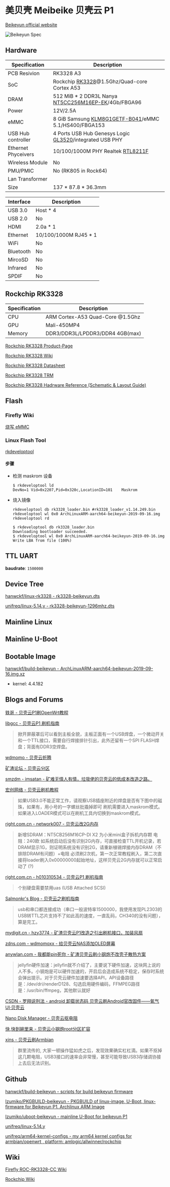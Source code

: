 # 美贝壳 Meibeike 贝壳云 P1

[Beikeyun official website](http://www.meibeike.com/index.php/Product/index/cat_id/2)

![Beikeyun Spec](http://www.meibeike.com/Uploads/goods/1530780946.jpg)

## Hardware

| Specification | Description |
| ------------- | ----------- |
| PCB Resivion  | RK3328 A3 |
| SoC           | Rockchip [RK3328](https://www.rock-chips.com/a/en/products/RK33_Series/2017/0118/829.html)@1.5Ghz/Quad-core Cortex A53 |
| DRAM          | 512 MiB * 2 DDR3L Nanya [NT5CC256M16EP-EK](https://www.memory-distributor.com/nt5cc256m16ep-ek.html)/4Gb/FBGA96 |
| Power         | 12V/2.5A |
| eMMC          | 8 GiB Samsung [KLM8G1GETF-B041](https://www.samsung.com/semiconductor/estorage/emmc/KLM8G1GETF-B041/)/eMMC 5.1/HS400/FBGA153 |
| USB Hub controller | 4 Ports USB Hub Genesys Logic [GL3520](http://www.genesyslogic.com/en/product_view.php?show=26)/integrated USB PHY |
| Ethernet Phyceivers |  10/100/1000M PHY Realtek [RTL8211F](https://www.realtek.com/en/products/communications-network-ics/item/rtl8211f-i-cg) |
| Wireless Module | No |
| PMU/PMIC      | No (RK805 in Rock64) |
| Lan Transformer | |
| Size          | 137 * 87.8 * 36.3mm |

| Interface     | Description |
| ------------- | ----------- |
| USB 3.0       | Host * 4    |
| USB 2.0       | No          |
| HDMI          | 2.0a * 1    |
| Ethernet      | 10/100/1000M RJ45 * 1 |
| WiFi          | No          |
| Bluetooth     | No          |
| MircoSD       | No          |
| Infrared      | No          |
| SPDIF         | No          |

## Rockchip RK3328

| Specification | Description |
| ------------- | ----------- |
| CPU           | ARM Cortex-A53 Quad-Core @1.5Ghz |
| GPU           | Mali-450MP4 |
| Memory        | DDR3/DDR3L/LPDDR3/DDR4 4GB(max) |

[Rockchip RK3328 Product-Page ](https://www.rock-chips.com/a/en/products/RK33_Series/2017/0118/829.html)

[Rockchip RK3328 Wiki](http://opensource.rock-chips.com/wiki_RK3328)

[Rockchip RK3328 Datasheet](http://opensource.rock-chips.com/images/9/95/Rockchip_RK3328_Datasheet_V1.3-20200310.pdf)

[Rockchip RK3328 TRM](http://opensource.rock-chips.com/images/8/8f/Rockchip_RK3288_TRM_V1.2_Part1-20170321.pdf)

[Rockchip RK3328 Hadrware Reference (Schematic & Layout Guide)](http://opensource.rock-chips.com/images/9/97/Rockchip_RK3328TRM_V1.1-Part1-20170321.pdf)

## Flash

### Firefly Wiki

[烧写 eMMC](https://wiki.t-firefly.com/zh_CN/ROC-RK3328-CC/flash_emmc.html)

### Linux Flash Tool

[rkdeveloptool](https://aur.archlinux.org/packages/rkdeveloptool-git/)

#### 步骤

- 检测 maskrom 设备

  ```
  $ rkdeveloptool ld                   
  DevNo=1 Vid=0x2207,Pid=0x320c,LocationID=101    Maskrom
  ```

- 烧入镜像

  ```
  rkdeveloptool db rk3328_loader.bin #rk3328_loader_v1.14.249.bin
  rkdeveloptool wl 0x0 ArchLinuxARM-aarch64-beikeyun-2019-09-16.img
  rkdeveloptool rd
  
  $ rkdeveloptool db rk3328_loader.bin
  Downloading bootloader succeeded.
  $ rkdeveloptool wl 0x0 ArchLinuxARM-aarch64-beikeyun-2019-09-16.img
  Write LBA from file (100%)
  ```
  
  

## TTL UART

**baudrate**: `1500000`

## Device Tree

[hanwckf/linux-rk3328 - rk3328-beikeyun.dts](https://github.com/hanwckf/linux-rk3328/blob/master/arch/arm64/boot/dts/rockchip/rk3328-beikeyun.dts)

[unifreq/linux-5.14.y - rk3328-beikeyun-1296mhz.dts](https://github.com/unifreq/linux-5.14.y/blob/main/arch/arm64/boot/dts/rockchip/rk3328-beikeyun-1296mhz.dts)

## Mainline Linux

## Mainline U-Boot

## Bootable Image

[hanwckf/build-beikeyun - ArchLinuxARM-aarch64-beikeyun-2019-09-16.img.xz](https://github.com/hanwckf/build-beikeyun/releases/download/v2019-9-16-1/ArchLinuxARM-aarch64-beikeyun-2019-09-16.img.xz)

- kernel: 4.4.182

## Blogs and Forums

[轶哥 - 贝壳云P1刷OpenWrt教程](https://www.wyr.me/post/627)

[libgcc - 贝壳云P1 刷机指南](https://www.jianshu.com/p/21d3954231dc)

> 掀开屏蔽罩后可以看到主板全貌，主板正面有一个USB焊盘，一个微动开关和一个TTL接口，需要自行焊接排针引出，此外还留有一个SPI FLASH焊盘；背面有DDR3空焊盘。

[wdmomo - 贝壳云折腾](http://www.wdmomo.fun:81/doc/web/#/5)

[矿渣论坛 - 贝壳云分区](https://bbs.nas66.com/forum-39-1.html)

[smzdm - imsatan - 矿难无情人有情，垃圾佬的贝壳云的低成本改造之路。](https://post.smzdm.com/p/41348/)

[宏创网络 - 贝壳云刷机教程](http://x9pc.com/firmware/beikeyun/)

> 如果USB3.0不能正常工作，请观察USB插座附近的焊盘是否有下图中的磁珠，如果有，用小号的一字螺丝批撬掉即可
> 刷机需要进入maskrom模式。如果进入LOADER模式可以在刷机工具内切换到maskrom模式。

[right.com.cn - network007 - 贝壳云改2G内存](https://www.right.com.cn/forum/thread-4070978-1-1.html)

> 新增SDRAM：NT5CB256M16CP-DI X2 为小米mini盒子拆机内存颗 电阻：240欧 
> 如系统启动后没有识别2G内存，可直接检查TTL开机记录，若DRAM显示1G，则证明系统没有识别2G，请重新植锡焊接内存DRAM（不排除DRAM有问题）+电阻
> 必须刷2次机，第一次正常教程刷入，第二次直接将loader刷入0x00000000起始地址，这样贝壳云2G内存就可以正常启动了 (?)

[right.com.cn - h010310534 - 贝壳云P1 刷机指南](https://www.right.com.cn/forum/thread-563762-1-1.html)

> 个别硬盘需要禁用uas (USB Attached SCSI)

[Salmonkr's Blog - 贝壳云之刷机指南](http://salmonkr.com/index.php/archives/31/)

> usb和串口都连接成功（串口一般波特率1500000，我使用发现PL2303的USB转TTL芯片支持不了如此高的速度，一直乱码，CH340的没有问题），算是完工。

[mydigit.cn - hzy3774 - 矿渣贝壳云P1改造之引出刷机接口，加装风扇](https://www.mydigit.cn/thread-62654-2-1.html)

[zdns.com - wdmomoxx - 给贝壳云NAS添加OLED屏幕](https://www.znds.com/tv-1183784-1-1.html)

[anywlan.com - 我都能pin死你 - 矿渣贝壳云刷小钢炮不改壳子散热方案](https://www.anywlan.com/thread-442710-1-1.html)

> jellyfin硬件加速：jellyfin就不介绍了，主要说下硬件加速，这块网上说的人不多。小钢炮是可以硬件加速的，开启后会造成系统不稳定，保存时系统会弹出提示。对于贝壳云硬件加速要选择API，API设备路径是：/dev/dri/renderD128、勾选启用硬件编码，FFMPEG路径是：/usr/bin/ffmpeg，其他默认就好

[CSDN - 罗翔说刑法 - android 卸载状态码 贝壳云刷Android官改固件——氧气UI·贝壳云](https://blog.csdn.net/weixin_26642481/article/details/112137237)

[Nano Disk Manager - 贝壳云抠电阻](https://nanodm.net/post/nanodm/beikeyun-remove-the-magic-resistor/)

[快,快到碗里来 - 贝壳云小钢炮root分区扩容](https://inpot.github.io/2020/07/23/%E8%B4%9D%E5%A3%B3%E4%BA%91%E5%B0%8F%E9%92%A2%E7%82%AEroot%E5%88%86%E5%8C%BA%E6%89%A9%E5%AE%B9/)

[xins - 贝壳云刷Armbian](https://xins134.xyz/archives/bei-ke-yun-shua-armbian)

> 群里流传的, 大家一顿操作猛如虎之后，发现效果确实杠杠滴。如果不抠掉这几颗电阻，USB3接口的速率会非常慢，甚至可能导致USB3存储调协接上去后无法识别。

## Github

[hanwckf/build-beikeyun - scripts for build beikeyun firmware](https://github.com/hanwckf/build-beikeyun)

[Izumiko/PKGBUILD-beikeyun - PKGBUILD of linux-image, U-Boot, linux-firmware for Beikeyun P1. Archlinux ARM Image](https://github.com/Izumiko/PKGBUILD-beikeyun)

[Izumiko/uboot-beikeyun - mainline U-Boot for beikeyun P1](https://github.com/Izumiko/uboot-beikeyun)

[unifreq/linux-5.14.y](https://github.com/unifreq/linux-5.14.y)

[unifreq/arm64-kernel-configs - my arm64 kernel configs for armbian/openwrt , platform: amlogic/allwinner/rockchip](https://github.com/unifreq/arm64-kernel-configs)

## Wiki

[Firefly ROC-RK3328-CC Wiki](https://wiki.t-firefly.com/zh_CN/ROC-RK3328-CC/intro.html)

[Rockchip Wiki](http://opensource.rock-chips.com/wiki_Main_Page)
